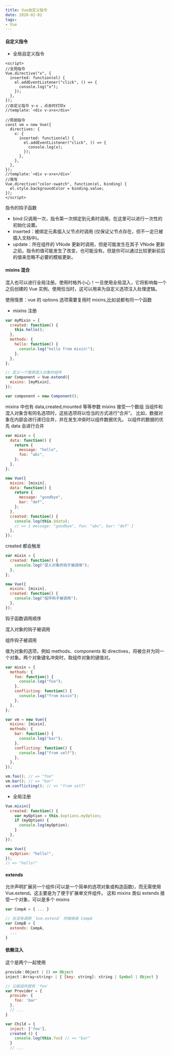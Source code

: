 ```yaml
---
title: Vue自定义指令
date: 2020-02-02
tags:
- Vue
---
```

#### 自定义指令

- 全局自定义指令

```vue
<script>
//全局指令
Vue.directive("x", {
  inserted: function(el) {
    el.addEventListener("click", () => {
      console.log("x");
    });
  },
});
//自定义指令 v-x ，点击时打印x
//template:`<div v-x>x</div>`

//局部指令
const vm = new Vue({
  directives: {
    x: {
      inserted: function(el) {
        el.addEventListener("click", () => {
          console.log(x);
        });
      },
    },
  },
});
//template:`<div v-x>x</div>`
//简写
Vue.directive("color-swatch", function(el, binding) {
  el.style.backgroundColor = binding.value;
});
</script>
```

指令的钩子函数

- bind:只调用一次，指令第一次绑定到元素时调用。在这里可以进行一次性的初始化设置。
- inserted：被绑定元素插入父节点时调用 (仅保证父节点存在，但不一定已被插入文档中)。
- update：所在组件的 VNode 更新时调用，但是可能发生在其子 VNode 更新之前。指令的值可能发生了改变，也可能没有。但是你可以通过比较更新前后的值来忽略不必要的模板更新。

#### mixins 混合

混入也可以进行全局注册。使用时格外小心！一旦使用全局混入，它将影响每一个之后创建的 Vue 实例。使用恰当时，这可以用来为自定义选项注入处理逻辑。

使用情景：vue 的 options 选项需要复用时 mixins,比如说都有同一个函数

- mixins 注册

```javascript
var myMixin = {
  created: function() {
    this.hello();
  },
  methods: {
    hello: function() {
      console.log("hello from mixin!");
    },
  },
};

// 定义一个使用混入对象的组件
var Component = Vue.extend({
  mixins: [myMixin],
});

var component = new Component();
```

mixins 中也有 data,created,mounted 等等参数
mixins 接受一个数组
当组件和混入对象含有同名选项时，这些选项将以恰当的方式进行“合并”。
比如，数据对象在内部会进行递归合并，并在发生冲突时以组件数据优先。
以组件的数据的优先
data 会进行合并

```javascript
var mixin = {
  data: function() {
    return {
      message: "hello",
      foo: "abc",
    };
  },
};

new Vue({
  mixins: [mixin],
  data: function() {
    return {
      message: "goodbye",
      bar: "def",
    };
  },
  created: function() {
    console.log(this.$data);
    // => { message: "goodbye", foo: "abc", bar: "def" }
  },
});
```

created 都会触发

```javascript
var mixin = {
  created: function() {
    console.log("混入对象的钩子被调用");
  },
};

new Vue({
  mixins: [mixin],
  created: function() {
    console.log("组件钩子被调用");
  },
});
```

钩子函数调用顺序

混入对象的钩子被调用

组件钩子被调用

值为对象的选项，例如 methods、components 和 directives，将被合并为同一个对象。两个对象键名冲突时，取组件对象的键值对。

```javascript
var mixin = {
  methods: {
    foo: function() {
      console.log("foo");
    },
    conflicting: function() {
      console.log("from mixin");
    },
  },
};

var vm = new Vue({
  mixins: [mixin],
  methods: {
    bar: function() {
      console.log("bar");
    },
    conflicting: function() {
      console.log("from self");
    },
  },
});

vm.foo(); // => "foo"
vm.bar(); // => "bar"
vm.conflicting(); // => "from self"
```

- 全局注册

```javascript
Vue.mixin({
  created: function() {
    var myOption = this.$options.myOption;
    if (myOption) {
      console.log(myOption);
    }
  },
});

new Vue({
  myOption: "hello!",
});
// => "hello!"
```

#### extends

允许声明扩展另一个组件(可以是一个简单的选项对象或构造函数)，而无需使用 Vue.extend。这主要是为了便于扩展单文件组件。
这和 mixins 类似
extends 接受一个对象，可以是多个 mixins

```javascript
var CompA = { ... }

// 在没有调用 `Vue.extend` 时候继承 CompA
var CompB = {
  extends: CompA,
  ...
}
```

#### 依赖注入

这个是两个一起使用

```javascript
provide：Object | () => Object
inject：Array<string> | { [key: string]: string | Symbol | Object }

// 父级组件提供 'foo'
var Provider = {
  provide: {
    foo: 'bar'
  },
  // ...
}

var Child = {
  inject: ['foo'],
  created () {
    console.log(this.foo) // => "bar"
  }
  // ...
```
